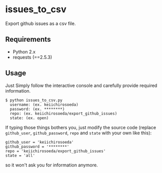 # issues_to_csv
Export github issues as a csv file.
## Requirements
- Python 2.x
- requests (==2.5.3)

## Usage
Just Simply follow the interactive console and carefully provide required information.
```
$ python issues_to_csv.py
  username: (ex. keiichirosoeda)
  password: (ex. ********)
  repo: (ex. keiichirosoeda/export_github_issues)
  state: (ex. open)
```

If typing those things bothers you, just modify the source code (replace `github_user`, `github_password`, `repo` and `state` with your own like this):
```
github_user = 'keiichirosoeda'
github_password = '********'
repo = 'keiichirosoeda/export_github_issues'
state = 'all'
```
so it won't ask you for information anymore.
